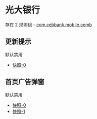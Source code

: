 # 光大银行

存在 2 规则组 - [com.cebbank.mobile.cemb](/src/apps/com.cebbank.mobile.cemb.ts)

## 更新提示

默认禁用

- [快照-0](https://i.gkd.li/import/12727241)

## 首页广告弹窗

默认禁用

- [快照-0](https://i.gkd.li/import/12727248)
- [快照-1](https://i.gkd.li/import/13471080)

